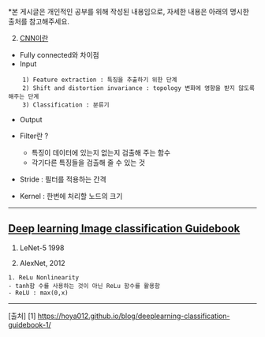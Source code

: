*본 게시글은 개인적인 공부를 위해 작성된 내용임으로, 자세한 내용은 아래의 명시한 출처를 참고해주세요.


2. [CNN이란](https://velog.io/@tmddn0311/CNN-tutorial)
- Fully connected와 차이점
- Input
```
    1) Feature extraction : 특징을 추출하기 위한 단계
    2) Shift and distortion invariance : topology 변화에 영향을 받지 않도록 해주는 단계
    3) Classification : 분류기
```
- Output
    
 
- Filter란 ? 
    + 특징이 데이터에 있는지 없는지 검출해 주는 함수
    + 각기다른 특징들을 검출해 줄 수 있는 것

- Stride : 필터를 적용하는 간격

- Kernel : 한번에 처리할 노드의 크기




---------------------------------------------------
## [Deep learning Image classification Guidebook](https://hoya012.github.io/blog/deeplearning-classification-guidebook-1/)

1. LeNet-5 1998              

2. AlexNet, 2012
```
1. ReLu Nonlinearity
- tanh함 수를 사용하는 것이 아닌 ReLu 함수를 활용함 
- ReLU : max(0,x)
```





---------------------------------------------------










[출처]
[1] https://hoya012.github.io/blog/deeplearning-classification-guidebook-1/

